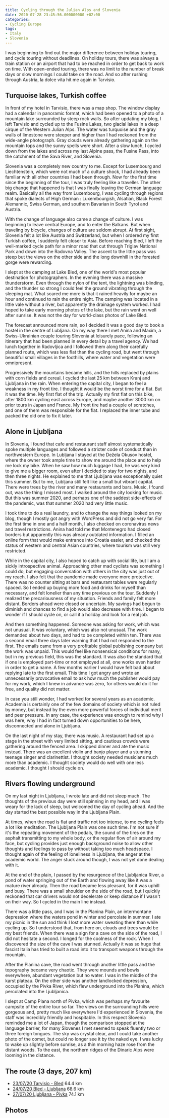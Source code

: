 ```yaml
---
title: Cycling through the Julian Alps and Slovenia
date: 2020-07-28 23:45:56.000000000 +02:00
categories:
- Cycling Europe
tags:
- Italy
- Slovenia
---
```


I was beginning to find out the major difference between holiday
touring, and cycle touring without deadlines. On holiday tours, there
was always a train station or an airport that had to be reached in order
to get back to work on time. With open-ended touring, there was no limit
to the number of break days or slow mornings I could take on the road.
And so after rushing through Austria, la dolce vita hit me again in
Tarvisio.

## Turquoise lakes, Turkish coffee

In front of my hotel in Tarvisio, there was a map shop. The window
display had a calendar in panoramic format, which had been opened to a
photo of a mountain lake surrounded by steep rock walls. So after
updating my blog, I left Tarvisio and cycled up to the Fusine Lakes, two
glacial lakes in a deep cirque of the Western Julian Alps. The water was
turquoise and the gray walls of limestone were steeper and higher than I
had reckoned from the wide-angle photograph. Gray clouds were already
gathering again on the mountain tops and the sunny spells were short.
After a slow lunch, I cycled down from the lakes and across my last
Alpine pass, the Fusine Pass, into the catchment of the Sava River, and
Slovenia.

Slovenia was a completely new country to me. Except for Luxembourg and
Liechtenstein, which were not much of a culture shock, I had already
been familiar with all other countries I had been through. Now for the
first time since the beginning of the tour, I was truly feeling like a
traveller. The other big change that happened is that I was finally
leaving the German language realm. Basically all the way from
Luxembourg, I was cycling through regions that spoke dialects of High
German : Luxembourgish, Alsatian, Black Forest Alemannic, Swiss German,
and southern Bavarian in South Tyrol and Austria.

With the change of language also came a change of culture. I was
beginning to leave central Europe, and to enter the Balkans. But when
traveling by bicycle, changes of culture are seldom abrupt. At first
sight, Slovenia felt a lot like Austria and Switzerland, but when I
ordered my first Turkish coffee, I suddenly felt closer to Asia. Before
reaching Bled, I left the well-marked cycle path for a minor road that
cut through Triglav National Park and down into the Radovna Valley. The
ascent to the little pass was steep but the views on the other side and
the long downhill in the forested gorge were rewarding.

I slept at the camping at Lake Bled, one of the world\'s most popular
destination for photographers. In the evening there was a massive
thunderstorm. Even through the nylon of the tent, the lightning was
blinding, and the thunder so strong I could feel the ground vibrating
through the sleeping mat. What scared me more is that it rained heavily
for maybe an hour and continued to rain the entire night. The camping
was located in a little vale without a river, but apparently the
drainage system worked. I had hoped to take early morning photos of the
lake, but the rain went on well after sunrise. It was not the day for
world-class photos of Lake Bled.

The forecast announced more rain, so I decided it was a good day to book
a hostel in the centre of Lubljana. On my way there I met Anina and
Maxim, a Swiss-Ukrainian couple touring Slovenia at leisurely pace,
following an itinerary that had been planned in every detail by a travel
agency. We had lunch together in Radovljica and I followed them along
their carefully planned route, which was less flat than the cycling
road, but went through beautiful small villages in the foothills, where
water and vegetation were omnipresent.

Progressively the mountains became hills, and the hills replaced by
plains with corn fields and cereal. I cycled the last 25 km between
Kranj and Ljubljana in the rain. When entering the capital city, I began
to feel a weakness in my front tire. I thought it would be the worst
time for a flat. But it was the time. My first flat of the trip.
Actually my first flat on this bike, after 1800 km cycling east across
Europe, and maybe another 3000 km on prior tours in Japan and France. My
front tire had a couple of scratches, and one of them was responsible
for the flat. I replaced the inner tube and packed the old one to fix it
later.

## Alone in Ljubljana

In Slovenia, I found that cafe and restaurant staff almost
systematically spoke multiple languages and followed a stricter code of
conduct than in northwestern Europe. In Lubljana I stayed at the Dežela
Okusov hostel, where the owner took ample time to show me around the
place and to help me lock my bike. When he saw how much luggage I had,
he was very kind to give me a bigger room, even after I decided to stay
for two nights, and then three nights. He explained to me that Ljubljana
was exceptionally quiet this summer. But to me, Lubljana still felt like
a small but vibrant capital. There were trees by the river and many
restaurants and bars. Music, I found out, was the thing I missed most. I
walked around the city looking for music. But this was summer 2020, and
perhaps one of the saddest side-effects of the pandemic, was that summer
2020 had very little music.

I took time to do a real laundry, and to change the way things looked on
my blog, though I mostly got angry with WordPress and did not go very
far. For the first time in one and a half month, I also checked on
coronavirus news and travel restrictions. Anina had told me that
Montenegro had closed borders but apparently this was already outdated
information. I filled an online form that would make entrance into
Croatia easier, and checked the status of western and central Asian
countries, where tourism was still very restricted.

While in the capital city, I also hoped to catch up with social life,
but I am a sickly introspective animal. Approaching other mad cyclists
was something I could do, but engaging conversation with others in the
city was just out of my reach. I also felt that the pandemic made
everyone more protective. There was no counter sitting at bars and
restaurant tables were regularly spaced. So I ended up buying more food
and drinks for myself than necessary, and felt lonelier than any time
previous on the tour. Suddenly I realized the precariousness of my
situation. Friends and family felt more distant. Borders ahead were
closed or uncertain. My savings had begun to diminish and chances to
find a job would also decrease with time. I began to wonder if I should
cycle on, or call it a holiday and look for a real job.

And then something happened. Someone was asking for work, which was not
unusual. It was voluntary, which was also not unusual. The work demanded
about two days, and had to be completed within ten. There was a second
email three days later warning that I had not responded to the first.
The emails came from a very profitable global publishing company but the
work was unpaid. This would feel like nonsensical conditions for many,
but in my previous field, this was the standard. It was also the
standard that if one is employed part-time or not employed at all, one
works even harder in order to get a name. A few months earlier I would
have felt bad about replying late to the first email. This time I got
angry and wrote an unnecessarily provocative email to ask how much the
publisher would pay for my work, which I knew in advance was zero, for
others would do it for free, and quality did not matter.

In case you still wonder, I had worked for several years as an academic.
Academia is certainly one of the few domains of society which is not
ruled by money, but instead by the even more powerful forces of
individual merit and peer pressure. In any case, the experience was
enough to remind why I was here, why I had in fact turned down
opportunities to be here, disconnected and alone in Ljubljana.

On the last night of my stay, there was music. A restaurant had set up a
stage in the street with very limited sitting, and cautious crowds were
gathering around the fenced area. I skipped dinner and ate the music
instead. There was an excellent violin and banjo player and a stunning
teenage singer and clarinettist. I thought society needed musicians much
more than academic. I thought society would do well with one less
academic. I thought I should cycle on.

## Rivers flowing underground

On my last night in Ljubljana, I wrote late and did not sleep much. The
thoughts of the previous day were still spinning in my head, and I was
weary for the lack of sleep, but welcomed the day of cycling ahead. And
the day started the best possible way in the Ljubljana Plain.

At times, when the road is flat and traffic not too intense, to me
cycling feels a lot like meditation. The Ljubljana Plain was one such
time. I\'m not sure if it\'s the repeating movement of the pedals, the
sound of the tires on the asphalt transmitting to my whole body, or the
regular flow of air around my face, but cycling provides just enough
background noise to allow other thoughts and feelings to pass by without
taking too much headspace. I thought again of the feeling of loneliness
in Ljubljana, the anger at the academic world. The anger stuck around
though, I was not yet done dealing with it.

At the end of the plain, I passed by the resurgence of the Ljubljanica
River, a pond of water springing out of the Earth and flowing away like
it was a mature river already. Then the road became less pleasant, for
it was uphill and busy. There was a small shoulder on the side of the
road, but I quickly reckoned that car drivers would not decelerate or
keep distance if I wasn\'t on their way. So I cycled in the main line
instead.

There was a little pass, and I was in the Planina Plain, an intermontane
depression where the waters pond in winter and percolate in summer. I
ate my picnic in the sun and think I lost more water sweating there than
while cycling up. So I understood that, from here on, clouds and trees
would be my best friends. When there was a sign for a cave on the side
of the road, I did not hesitate a second. I longed for the coolness of
the rock. When I discovered the size of the cave I was stunned. Actually
it was so huge that fascist Italia has tried to built a road into it to
transport weapons through the mountain.

After the Planina cave, the road went through another little pass and
the topography became very chaotic. They were mounds and bowls
everywhere, abundant vegetation but no water. I was in the middle of the
karst plateau. On the other side was another landlocked depression,
occupied by the Pivka River, which flew underground into the Planina,
which percolated into the Ljubljanica.

I slept at Camp Plana north of Pivka, which was perhaps my favourite
campsite of the entire tour so far. The views on the surrounding hills
were gorgeous and, pretty much like everywhere I\'d experienced in
Slovenia, the staff was incredibly friendly and hospitable. In this
respect Slovenia reminded me a lot of Japan, though the comparison
stopped at the language barrier, for many Slovenes I met seemed to speak
fluently two or three foreign tongues. The sky was crystal clear, and I
could take another photo of the comet, but could no longer see it by the
naked eye. I was lucky to wake up slightly before sunrise, as a thin
morning haze rose from the distant woods. To the east, the northern
ridges of the Dinaric Alps were looming in the distance.

## The route (3 days, 207 km)

-   [23/07/20 Tarvisio - Bled](https://ridewithgps.com/trips/53188569)
    64.4 km
-   [24/07/20 Bled - Ljubljana](https://ridewithgps.com/trips/53188575)
    68.6 km
-   [27/07/20 Ljubljana - Pivka](https://ridewithgps.com/trips/53188579)
    74.1 km

## Photos
